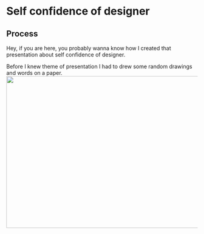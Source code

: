 # Self confidence of designer
## Process

Hey, if you are here, you probably wanna know how I created that presentation about self confidence of designer.

Before I knew theme of presentation I had to drew some random drawings and words on a paper.
<img src="images/paper – storytelling.jpeg" 
     width="600" 
     height="400" />
